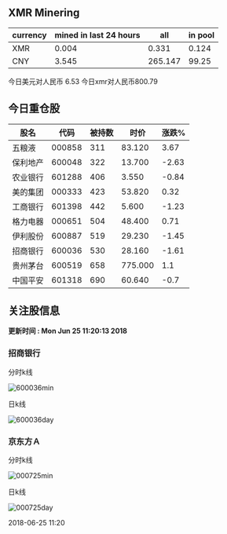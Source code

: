 ## XMR Minering

|currency|mined in last 24 hours|all|in pool|
|---|---|---|---|
|XMR|0.004|0.331|0.124|
|CNY|3.545|265.147|99.25|

今日美元对人民币 6.53	今日xmr对人民币800.79


## 今日重仓股 

|股名|代码|被持数|时价|涨跌%|
|---|---|---|---|---|
|五粮液|000858|311|83.120|3.67|
|保利地产|600048|322|13.700|-2.63|
|农业银行|601288|406|3.550|-0.84|
|美的集团|000333|423|53.820|0.32|
|工商银行|601398|442|5.600|-1.23|
|格力电器|000651|504|48.400|0.71|
|伊利股份|600887|519|29.230|-1.45|
|招商银行|600036|530|28.160|-1.61|
|贵州茅台|600519|658|775.000|1.1|
|中国平安|601318|690|60.640|-0.7|

## 关注股信息
**更新时间 : Mon Jun 25 11:20:13 2018**
### 招商银行 
分时k线

![600036min](http://image.sinajs.cn/newchart/min/n/sh600036.gif)

日k线

![600036day](http://image.sinajs.cn/newchart/daily/n/sh600036.gif)

### 京东方Ａ 
分时k线

![000725min](http://image.sinajs.cn/newchart/min/n/sz000725.gif)

日k线

![000725day](http://image.sinajs.cn/newchart/daily/n/sz000725.gif)

2018-06-25 11:20